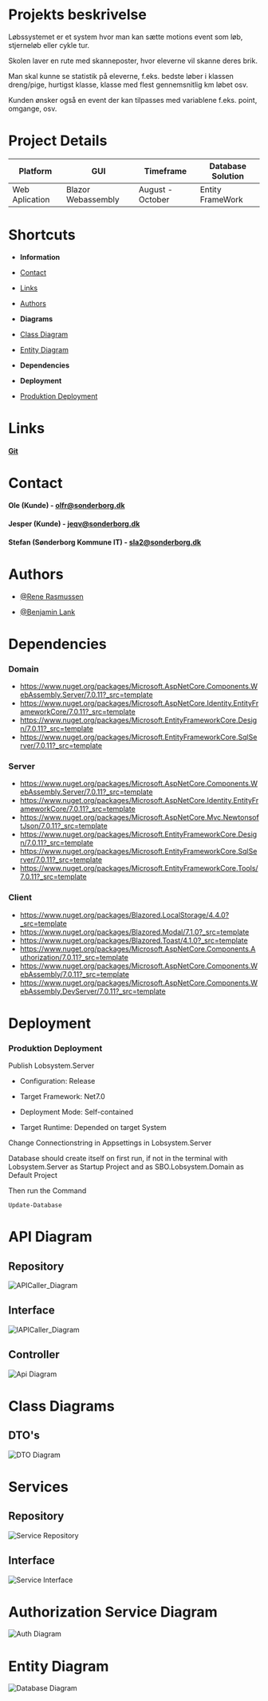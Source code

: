  

# Projekts beskrivelse

Løbssystemet er et system hvor man kan sætte motions event som løb, stjerneløb eller cykle tur.

Skolen laver en rute med skanneposter, hvor eleverne vil skanne deres brik.

Man skal kunne se statistik på eleverne, f.eks. bedste løber i klassen dreng/pige, hurtigst klasse, klasse med flest gennemsnitlig km løbet osv.

Kunden ønsker også en event der kan tilpasses med variablene f.eks. point, omgange, osv.

  
  
 # Project Details
| Platform       | GUI         | Timeframe | Database Solution                   |
|----------------|-------------|-----------|-------------------------------------|
| Web Aplication | Blazor Webassembly | August - October    | Entity FrameWork |

  
  
  

# Shortcuts

* **Information**

* [Contact](#Contact)

* [Links](#Links)

* [Authors](#Authors)

* **Diagrams**

* [Class Diagram](#Class_Diagram)

* [Entity Diagram](#Entity_Diagram)

* **Dependencies**
* **Deployment**
* [Produktion Deployment](#Produktion_Deployment)
  

# Links
#### [Git](#https://git.pcsyd.dk/rene069g/lobsystemv2)
# Contact
#### Ole (Kunde) - olfr@sonderborg.dk

#### Jesper (Kunde) - jeqv@sonderborg.dk

#### Stefan (Sønderborg Kommune IT) - sla2@sonderborg.dk
# Authors

- [@Rene Rasmussen](https://www.github.com/rene069)

- [@Benjamin Lank](https://www.github.com/StarkillerBB)

# Dependencies
 
### Domain

 - https://www.nuget.org/packages/Microsoft.AspNetCore.Components.WebAssembly.Server/7.0.11?_src=template
 - https://www.nuget.org/packages/Microsoft.AspNetCore.Identity.EntityFrameworkCore/7.0.11?_src=template
 - https://www.nuget.org/packages/Microsoft.EntityFrameworkCore.Design/7.0.11?_src=template
 - https://www.nuget.org/packages/Microsoft.EntityFrameworkCore.SqlServer/7.0.11?_src=template

### Server

 - https://www.nuget.org/packages/Microsoft.AspNetCore.Components.WebAssembly.Server/7.0.11?_src=template
 - https://www.nuget.org/packages/Microsoft.AspNetCore.Identity.EntityFrameworkCore/7.0.11?_src=template
 - https://www.nuget.org/packages/Microsoft.AspNetCore.Mvc.NewtonsoftJson/7.0.11?_src=template
 - https://www.nuget.org/packages/Microsoft.EntityFrameworkCore.Design/7.0.11?_src=template
 - https://www.nuget.org/packages/Microsoft.EntityFrameworkCore.SqlServer/7.0.11?_src=template
 - https://www.nuget.org/packages/Microsoft.EntityFrameworkCore.Tools/7.0.11?_src=template

### Client
   - https://www.nuget.org/packages/Blazored.LocalStorage/4.4.0?_src=template
 - https://www.nuget.org/packages/Blazored.Modal/7.1.0?_src=template
 - https://www.nuget.org/packages/Blazored.Toast/4.1.0?_src=template
 - https://www.nuget.org/packages/Microsoft.AspNetCore.Components.Authorization/7.0.11?_src=template
 - https://www.nuget.org/packages/Microsoft.AspNetCore.Components.WebAssembly/7.0.11?_src=template
 - https://www.nuget.org/packages/Microsoft.AspNetCore.Components.WebAssembly.DevServer/7.0.11?_src=template

# Deployment

  
### Produktion Deployment

Publish Lobsystem.Server

* Configuration: Release

* Target Framework: Net7.0

* Deployment Mode: Self-contained

* Target Runtime: Depended on target System

Change Connectionstring in Appsettings in Lobsystem.Server

Database should create itself on first run, if not in the terminal with Lobsystem.Server as Startup Project and as SBO.Lobsystem.Domain as Default Project

Then run the Command 

    Update-Database


# API Diagram
## Repository
![APICaller_Diagram](./ReadmePictures/APICaller_Diagram.png)

## Interface
![IAPICaller_Diagram](./ReadmePictures/IApiCaller_Diagram.png)

## Controller

![Api Diagram](./ReadmePictures/API_Diagram.png)
# Class Diagrams

## DTO's  
![DTO Diagram](./ReadmePictures/DTO_Diagram.png)
# Services

## Repository
![Service Repository](./ReadmePictures/Service_Diagram.png)

## Interface
![Service Interface](./ReadmePictures/IService_Diagram.png)

# Authorization Service Diagram
![Auth Diagram](./ReadmePictures/Auth_Diagram.png)

# Entity Diagram
![Database Diagram](./ReadmePictures/Database_Diagram.png)
